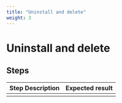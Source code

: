 ```yaml
---
title: "Uninstall and delete"
weight: 3
---
```


# Uninstall and delete
## Steps
| Step Description | Expected result |
| ----- | ----- |
|  |  |
